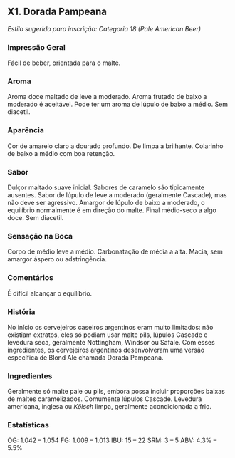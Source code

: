 ## X1. Dorada Pampeana

*Estilo sugerido para inscrição: Categoria 18 (Pale American Beer)*

### Impressão Geral

Fácil de beber, orientada para o malte.

### Aroma

Aroma doce maltado de leve a moderado. Aroma frutado de baixo a moderado é aceitável. Pode ter um aroma de lúpulo de baixo a médio. Sem diacetil.

### Aparência

Cor de amarelo claro a dourado profundo. De limpa a brilhante. Colarinho de baixo a médio com boa retenção.

### Sabor
Dulçor maltado suave inicial. Sabores de caramelo são tipicamente ausentes. Sabor de lúpulo de leve a moderado (geralmente Cascade), mas não deve ser agressivo. Amargor de lúpulo de baixo a moderado, o equilíbrio normalmente é em direção do malte. Final médio-seco a algo doce. Sem diacetil.

### Sensação na Boca

Corpo de médio leve a médio. Carbonatação de média a alta. Macia, sem amargor áspero ou adstringência.

### Comentários

É difícil alcançar o equilíbrio.

### História

No início os cervejeiros caseiros argentinos eram muito limitados: não existiam extratos, eles só podiam usar malte pils, lúpulos Cascade e levedura seca, geralmente Nottingham, Windsor ou Safale. Com esses ingredientes, os cervejeiros argentinos desenvolveram uma versão específica de Blond Ale chamada Dorada Pampeana.

### Ingredientes

Geralmente só malte pale ou pils, embora possa incluir proporções baixas de maltes caramelizados. Comumente lúpulos Cascade. Levedura americana, inglesa ou *Kölsch* limpa, geralmente acondicionada a frio.

### Estatísticas

OG: 1.042 – 1.054
FG: 1.009 – 1.013
IBU: 15 – 22
SRM: 3 – 5
ABV: 4.3% – 5.5%

